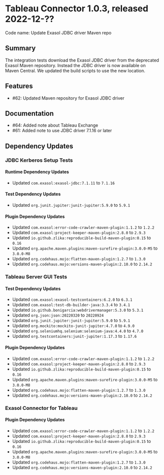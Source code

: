 # Tableau Connector 1.0.3, released 2022-12-??

Code name: Update Exasol JDBC driver Maven repo

## Summary

The integration tests download the Exasol JDBC driver from the deprecated Exasol Maven repository. Instead the JDBC driver is now available on Maven Central. We updated the build scripts to use the new location.

## Features

* #62: Updated Maven repository for Exasol JDBC driver

## Documentation

* #64: Added note about Tableau Exchange
* #61: Added note to use JDBC driver 7.1.16 or later

## Dependency Updates

### JDBC Kerberos Setup Tests

#### Runtime Dependency Updates

* Updated `com.exasol:exasol-jdbc:7.1.11` to `7.1.16`

#### Test Dependency Updates

* Updated `org.junit.jupiter:junit-jupiter:5.9.0` to `5.9.1`

#### Plugin Dependency Updates

* Updated `com.exasol:error-code-crawler-maven-plugin:1.1.2` to `1.2.2`
* Updated `com.exasol:project-keeper-maven-plugin:2.8.0` to `2.9.3`
* Updated `io.github.zlika:reproducible-build-maven-plugin:0.15` to `0.16`
* Updated `org.apache.maven.plugins:maven-surefire-plugin:3.0.0-M5` to `3.0.0-M8`
* Updated `org.codehaus.mojo:flatten-maven-plugin:1.2.7` to `1.3.0`
* Updated `org.codehaus.mojo:versions-maven-plugin:2.10.0` to `2.14.2`

### Tableau Server GUI Tests

#### Test Dependency Updates

* Updated `com.exasol:exasol-testcontainers:6.2.0` to `6.3.1`
* Updated `com.exasol:test-db-builder-java:3.3.4` to `3.4.1`
* Updated `io.github.bonigarcia:webdrivermanager:5.3.0` to `5.3.1`
* Updated `org.json:json:20220320` to `20220924`
* Updated `org.junit.jupiter:junit-jupiter:5.9.0` to `5.9.1`
* Updated `org.mockito:mockito-junit-jupiter:4.7.0` to `4.9.0`
* Updated `org.seleniumhq.selenium:selenium-java:4.4.0` to `4.7.0`
* Updated `org.testcontainers:junit-jupiter:1.17.3` to `1.17.6`

#### Plugin Dependency Updates

* Updated `com.exasol:error-code-crawler-maven-plugin:1.1.2` to `1.2.2`
* Updated `com.exasol:project-keeper-maven-plugin:2.8.0` to `2.9.3`
* Updated `io.github.zlika:reproducible-build-maven-plugin:0.15` to `0.16`
* Updated `org.apache.maven.plugins:maven-surefire-plugin:3.0.0-M5` to `3.0.0-M8`
* Updated `org.codehaus.mojo:flatten-maven-plugin:1.2.7` to `1.3.0`
* Updated `org.codehaus.mojo:versions-maven-plugin:2.10.0` to `2.14.2`

### Exasol Connector for Tableau

#### Plugin Dependency Updates

* Updated `com.exasol:error-code-crawler-maven-plugin:1.1.2` to `1.2.2`
* Updated `com.exasol:project-keeper-maven-plugin:2.8.0` to `2.9.3`
* Updated `io.github.zlika:reproducible-build-maven-plugin:0.15` to `0.16`
* Updated `org.apache.maven.plugins:maven-surefire-plugin:3.0.0-M5` to `3.0.0-M8`
* Updated `org.codehaus.mojo:flatten-maven-plugin:1.2.7` to `1.3.0`
* Updated `org.codehaus.mojo:versions-maven-plugin:2.10.0` to `2.14.2`
